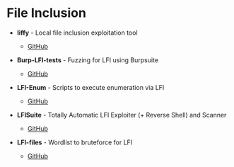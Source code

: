 # File Inclusion

- **liffy** - Local file inclusion exploitation tool
  - [GitHub](https://github.com/mzfr/liffy)

- **Burp-LFI-tests** - Fuzzing for LFI using Burpsuite
  - [GitHub](https://github.com/Team-Firebugs/Burp-LFI-tests)

- **LFI-Enum** - Scripts to execute enumeration via LFI
  - [GitHub](https://github.com/mthbernardes/LFI-Enum)

- **LFISuite** - Totally Automatic LFI Exploiter (+ Reverse Shell) and Scanner
  - [GitHub](https://github.com/D35m0nd142/LFISuite)

- **LFI-files** - Wordlist to bruteforce for LFI
  - [GitHub](https://github.com/hussein98d/LFI-files)

